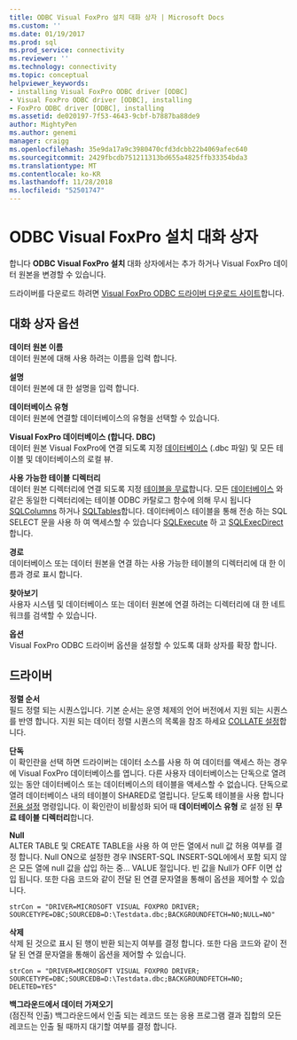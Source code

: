 ```yaml
---
title: ODBC Visual FoxPro 설치 대화 상자 | Microsoft Docs
ms.custom: ''
ms.date: 01/19/2017
ms.prod: sql
ms.prod_service: connectivity
ms.reviewer: ''
ms.technology: connectivity
ms.topic: conceptual
helpviewer_keywords:
- installing Visual FoxPro ODBC driver [ODBC]
- Visual FoxPro ODBC driver [ODBC], installing
- FoxPro ODBC driver [ODBC], installing
ms.assetid: de020197-7f53-4643-9cbf-b7887ba88de9
author: MightyPen
ms.author: genemi
manager: craigg
ms.openlocfilehash: 35e9da17a9c3980470cfd3dcbb22b4069afec640
ms.sourcegitcommit: 2429fbcdb751211313bd655a4825ffb33354bda3
ms.translationtype: MT
ms.contentlocale: ko-KR
ms.lasthandoff: 11/28/2018
ms.locfileid: "52501747"
---
```

# <a name="odbc-visual-foxpro-setup-dialog-box"></a>ODBC Visual FoxPro 설치 대화 상자
합니다 **ODBC Visual FoxPro 설치** 대화 상자에서는 추가 하거나 Visual FoxPro 데이터 원본을 변경할 수 있습니다.  
  
 드라이버를 다운로드 하려면 [Visual FoxPro ODBC 드라이버 다운로드 사이트](https://go.microsoft.com/fwlink/?LinkId=121318)합니다.  
  
## <a name="dialog-box-options"></a>대화 상자 옵션  
 **데이터 원본 이름**  
 데이터 원본에 대해 사용 하려는 이름을 입력 합니다.  
  
 **설명**  
 데이터 원본에 대 한 설명을 입력 합니다.  
  
 **데이터베이스 유형**  
 데이터 원본에 연결할 데이터베이스의 유형을 선택할 수 있습니다.  
  
 **Visual FoxPro 데이터베이스 (합니다. DBC)**  
 데이터 원본 Visual FoxPro에 연결 되도록 지정 [데이터베이스](../../odbc/microsoft/visual-foxpro-terminology.md) (.dbc 파일) 및 모든 테이블 및 데이터베이스의 로컬 뷰.  
  
 **사용 가능한 테이블 디렉터리**  
 데이터 원본 디렉터리에 연결 되도록 지정 [테이블을 무료](../../odbc/microsoft/visual-foxpro-terminology.md)합니다. 모든 [데이터베이스](../../odbc/microsoft/visual-foxpro-terminology.md) 와 같은 동일한 디렉터리에는 테이블 ODBC 카탈로그 함수에 의해 무시 됩니다 [SQLColumns](../../odbc/microsoft/sqlcolumns-visual-foxpro-odbc-driver.md) 하거나 [SQLTables](../../odbc/microsoft/sqltables-visual-foxpro-odbc-driver.md)합니다. 데이터베이스 테이블을 통해 전송 하는 SQL SELECT 문을 사용 하 여 액세스할 수 있습니다 [SQLExecute](../../odbc/microsoft/sqlexecute-visual-foxpro-odbc-driver.md) 하 고 [SQLExecDirect](../../odbc/microsoft/sqlexecdirect-visual-foxpro-odbc-driver.md)합니다.  
  
 **경로**  
 데이터베이스 또는 데이터 원본을 연결 하는 사용 가능한 테이블의 디렉터리에 대 한 이름과 경로 표시 합니다.  
  
 **찾아보기**  
 사용자 시스템 및 데이터베이스 또는 데이터 원본에 연결 하려는 디렉터리에 대 한 네트워크를 검색할 수 있습니다.  
  
 **옵션**  
 Visual FoxPro ODBC 드라이버 옵션을 설정할 수 있도록 대화 상자를 확장 합니다.  
  
## <a name="driver"></a>드라이버  
 **정렬 순서**  
 필드 정렬 되는 시퀀스입니다. 기본 순서는 운영 체제의 언어 버전에서 지원 되는 시퀀스를 반영 합니다. 지원 되는 데이터 정렬 시퀀스의 목록을 참조 하세요 [COLLATE 설정](../../odbc/microsoft/set-collate-command.md)합니다.  
  
 **단독**  
 이 확인란을 선택 하면 드라이버는 데이터 소스를 사용 하 여 데이터를 액세스 하는 경우에 Visual FoxPro 데이터베이스를 엽니다. 다른 사용자 데이터베이스는 단독으로 열려 있는 동안 데이터베이스 또는 데이터베이스의 테이블을 액세스할 수 없습니다. 단독으로 열려 데이터베이스 내의 테이블이 SHARED로 열립니다. 닫도록 테이블을 사용 합니다 [전용 설정](../../odbc/microsoft/set-exclusive-command.md) 명령입니다. 이 확인란이 비활성화 되어 때 **데이터베이스 유형** 로 설정 된 **무료 테이블 디렉터리**합니다.  
  
 **Null**  
 ALTER TABLE 및 CREATE TABLE을 사용 하 여 만든 열에서 null 값 허용 여부를 결정 합니다. Null ON으로 설정한 경우 INSERT-SQL INSERT-SQL에에서 포함 되지 않은 모든 열에 null 값을 삽입 하는 중... VALUE 절입니다. 빈 값을 Null가 OFF 이면 삽입 됩니다. 또한 다음 코드와 같이 전달 된 연결 문자열을 통해이 옵션을 제어할 수 있습니다.  
  
```  
strCon = "DRIVER=MICROSOFT VISUAL FOXPRO DRIVER;  
SOURCETYPE=DBC;SOURCEDB=D:\Testdata.dbc;BACKGROUNDFETCH=NO;NULL=NO"  
```  
  
 **삭제**  
 삭제 된 것으로 표시 된 행이 반환 되는지 여부를 결정 합니다. 또한 다음 코드와 같이 전달 된 연결 문자열을 통해이 옵션을 제어할 수 있습니다.  
  
```  
strCon = "DRIVER=MICROSOFT VISUAL FOXPRO DRIVER;  
SOURCETYPE=DBC;SOURCEDB=D:\Testdata.dbc;BACKGROUNDFETCH=NO;  
DELETED=YES"  
```  
  
 **백그라운드에서 데이터 가져오기**  
 (점진적 인출) 백그라운드에서 인출 되는 레코드 또는 응용 프로그램 결과 집합의 모든 레코드는 인출 될 때까지 대기할 여부를 결정 합니다.

